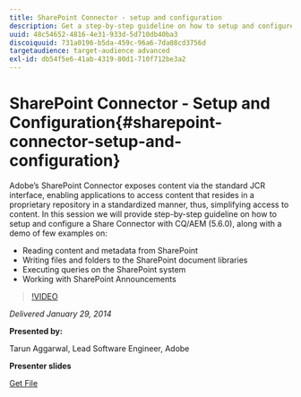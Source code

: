 ```yaml
---
title: SharePoint Connector - setup and configuration
description: Get a step-by-step guideline on how to setup and configure a Share connector with CQ/AEM (5.6.0), along with a demo of few examples. Adobe’s SharePoint Connector exposes content via the standard JCR interface, enabling applications to access content that resides in a proprietary repository in a standardized manner, thus, simplifying access to content. 
uuid: 48c54652-4816-4e31-933d-5d710db40ba3
discoiquuid: 731a0196-b5da-459c-96a6-7da08cd3756d
targetaudience: target-audience advanced
exl-id: db54f5e6-41ab-4319-80d1-710f712be3a2
---
```

# SharePoint Connector - Setup and Configuration{#sharepoint-connector-setup-and-configuration}

Adobe’s SharePoint Connector exposes content via the standard JCR interface, enabling applications to access content that resides in a proprietary repository in a standardized manner, thus, simplifying access to content. In this session we will provide step-by-step guideline on how to setup and configure a Share Connector with CQ/AEM (5.6.0), along with a demo of few examples on:

* Reading content and metadata from SharePoint 
* Writing files and folders to the SharePoint document libraries 
* Executing queries on the SharePoint system 
* Working with SharePoint Announcements

>[!VIDEO](https://video.tv.adobe.com/v/19525/?quality=9)

*Delivered January 29, 2014*

**Presented by:**

Tarun Aggarwal, Lead Software Engineer, Adobe

**Presenter slides**

[Get File](assets/cq-gems-sharepoint-connector.pdf)
<!--
[Get back to the Overview](https://helpx.adobe.com/experience-manager/kt/eseminars/gems/aem-index.html)
-->
